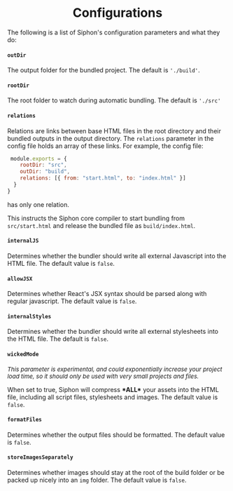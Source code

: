 <h1 align=center> Configurations </h1>

The following is a list of Siphon's configuration parameters and what they do:

#### `outDir`

The output folder for the bundled project. The default is `'./build'`.

#### `rootDir`

The root folder to watch during automatic bundling. The default is `'./src'`

#### `relations`

Relations are links between base HTML files in the root directory and their bundled outputs in the output directory. The `relations` parameter in the config file holds an array of these links.
For example, the config file:

```js
 module.exports = {
    rootDir: "src",
    outDir: "build",
    relations: [{ from: "start.html", to: "index.html" }]
  }
}
```

has only one relation.

This instructs the Siphon core compiler to start bundling from `src/start.html` and release the bundled file as `build/index.html`.

#### `internalJS`

Determines whether the bundler should write all external Javascript into the HTML file. The default value is `false`.

#### `allowJSX`

Determines whether React's JSX syntax should be parsed along with regular javascript. The default value is `false`.

#### `internalStyles`

Determines whether the bundler should write all external stylesheets into the HTML file. The default is `false`.

#### `wickedMode`

<p style='font-size:10pt; font-style: italic'> This parameter is experimental, and could exponentially increase your project load time, so it should only be used with very small projects and files. </p>

When set to true, Siphon will compress **\*ALL\*** your assets into the HTML file, including all script files, stylesheets and images. The default value is `false`.

#### `formatFiles`

Determines whether the output files should be formatted. The default value is `false`.

#### `storeImagesSeparately`

Determines whether images should stay at the root of the build folder or be packed up nicely into an `img` folder. The default value is `false`.

